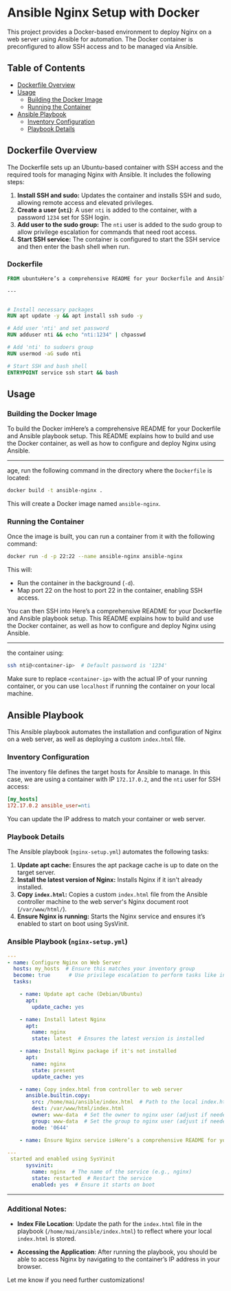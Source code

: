 
# Ansible Nginx Setup with Docker

This project provides a Docker-based environment to deploy Nginx on a web server using Ansible for automation. The Docker container is preconfigured to allow SSH access and to be managed via Ansible.

## Table of Contents

- [Dockerfile Overview](#dockerfile-overview)
- [Usage](#usage)
  - [Building the Docker Image](#building-the-docker-image)
  - [Running the Container](#running-the-container)
- [Ansible Playbook](#ansible-playbook)
  - [Inventory Configuration](#inventory-configuration)
  - [Playbook Details](#playbook-details)

## Dockerfile Overview

The Dockerfile sets up an Ubuntu-based container with SSH access and the required tools for managing Nginx with Ansible. It includes the following steps:

1. **Install SSH and sudo:** Updates the container and installs SSH and sudo, allowing remote access and elevated privileges.
2. **Create a user (`nti`)**: A user `nti` is added to the container, with a password `1234` set for SSH login.
3. **Add user to the sudo group:** The `nti` user is added to the sudo group to allow privilege escalation for commands that need root access.
4. **Start SSH service:** The container is configured to start the SSH service and then enter the bash shell when run.

### Dockerfile

```Dockerfile
FROM ubuntuHere’s a comprehensive README for your Dockerfile and Ansible playbook setup. This README explains how to build and use the Docker container, as well as how to configure and deploy Nginx using Ansible.

---


# Install necessary packages
RUN apt update -y && apt install ssh sudo -y

# Add user 'nti' and set password
RUN adduser nti && echo "nti:1234" | chpasswd

# Add 'nti' to sudoers group
RUN usermod -aG sudo nti

# Start SSH and bash shell
ENTRYPOINT service ssh start && bash
```

## Usage

### Building the Docker Image

To build the Docker imHere’s a comprehensive README for your Dockerfile and Ansible playbook setup. This README explains how to build and use the Docker container, as well as how to configure and deploy Nginx using Ansible.

---
age, run the following command in the directory where the `Dockerfile` is located:

```bash
docker build -t ansible-nginx .
```

This will create a Docker image named `ansible-nginx`.

### Running the Container

Once the image is built, you can run a container from it with the following command:

```bash
docker run -d -p 22:22 --name ansible-nginx ansible-nginx
```

This will:
- Run the container in the background (`-d`).
- Map port 22 on the host to port 22 in the container, enabling SSH access.

You can then SSH into Here’s a comprehensive README for your Dockerfile and Ansible playbook setup. This README explains how to build and use the Docker container, as well as how to configure and deploy Nginx using Ansible.

---
the container using:

```bash
ssh nti@<container-ip>  # Default password is '1234'
```

Make sure to replace `<container-ip>` with the actual IP of your running container, or you can use `localhost` if running the container on your local machine.

## Ansible Playbook

This Ansible playbook automates the installation and configuration of Nginx on a web server, as well as deploying a custom `index.html` file.

### Inventory Configuration

The inventory file defines the target hosts for Ansible to manage. In this case, we are using a container with IP `172.17.0.2`, and the `nti` user for SSH access:

```ini
[my_hosts]
172.17.0.2 ansible_user=nti
```

You can update the IP address to match your container or web server.

### Playbook Details

The Ansible playbook (`nginx-setup.yml`) automates the following tasks:

1. **Update apt cache:** Ensures the apt package cache is up to date on the target server.
2. **Install the latest version of Nginx:** Installs Nginx if it isn't already installed.
3. **Copy `index.html`:** Copies a custom `index.html` file from the Ansible controller machine to the web server's Nginx document root (`/var/www/html/`).
4. **Ensure Nginx is running:** Starts the Nginx service and ensures it’s enabled to start on boot using SysVinit.

### Ansible Playbook (`nginx-setup.yml`)

```yaml
---
- name: Configure Nginx on Web Server
  hosts: my_hosts  # Ensure this matches your inventory group
  become: true      # Use privilege escalation to perform tasks like installing packages and managing services
  tasks:

    - name: Update apt cache (Debian/Ubuntu)
      apt:
        update_cache: yes

    - name: Install latest Nginx
      apt:
        name: nginx
        state: latest  # Ensures the latest version is installed

    - name: Install Nginx package if it's not installed
      apt:
        name: nginx
        state: present
        update_cache: yes

    - name: Copy index.html from controller to web server
      ansible.builtin.copy:
        src: /home/mai/ansible/index.html  # Path to the local index.html file on the controller machine
        dest: /var/www/html/index.html
        owner: www-data  # Set the owner to nginx user (adjust if needed)
        group: www-data  # Set the group to nginx user (adjust if needed)
        mode: '0644'

    - name: Ensure Nginx service isHere’s a comprehensive README for your Dockerfile and Ansible playbook setup. This README explains how to build and use the Docker container, as well as how to configure and deploy Nginx using Ansible.

---
 started and enabled using SysVinit
      sysvinit:
        name: nginx  # The name of the service (e.g., nginx)
        state: restarted  # Restart the service
        enabled: yes  # Ensure it starts on boot
```


---

### Additional Notes:

- **Index File Location**: Update the path for the `index.html` file in the playbook (`/home/mai/ansible/index.html`) to reflect where your local `index.html` is stored.
  
- **Accessing the Application**: After running the playbook, you should be able to access Nginx by navigating to the container’s IP address in your browser.

Let me know if you need further customizations!